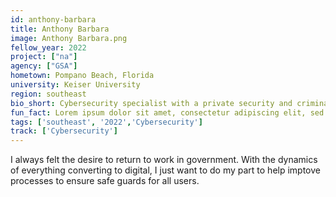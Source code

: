 ```yaml
---
id: anthony-barbara
title: Anthony Barbara
image: Anthony Barbara.png
fellow_year: 2022
project: ["na"]
agency: ["GSA"]
hometown: Pompano Beach, Florida
university: Keiser University
region: southeast
bio_short: Cybersecurity specialist with a private security and criminal justice background.
fun_fact: Lorem ipsum dolor sit amet, consectetur adipiscing elit, sed do eiusmod tempor incididunt ut labore et dolore magna aliqua. Ut quis nostrud laboris. nisi ut aliquip ex ea commodo consequat.
tags: ['southeast', '2022','Cybersecurity']
track: ['Cybersecurity']
---
```



I always felt the desire to return to work in government. With the dynamics of everything converting to digital, I just want to do my part to help imptove processes to ensure safe guards for all users. 